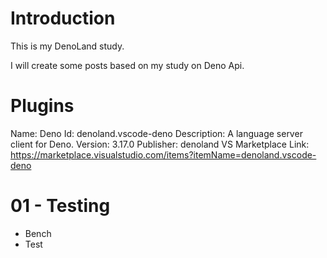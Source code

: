 # Introduction

This is my DenoLand study.

I will create some posts based on my study on Deno Api.

# Plugins

Name: Deno
Id: denoland.vscode-deno
Description: A language server client for Deno.
Version: 3.17.0
Publisher: denoland
VS Marketplace Link: https://marketplace.visualstudio.com/items?itemName=denoland.vscode-deno

# 01 - Testing

- Bench
- Test
